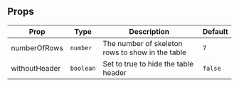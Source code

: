 <!-- This file is automatically generated, do not edit manually. -->

<script setup>
import AppTableSkeletonLoaderPlayground from './AppTableSkeletonLoaderPlayground.vue'
</script>

<AppTableSkeletonLoaderPlayground />

## Props

| Prop | Type | Description | Default |
| ---- | ---- | ----------- | ------- |
| numberOfRows | `number` | The number of skeleton rows to show in the table | `7` |
| withoutHeader | `boolean` | Set to true to hide the table header | `false` |

